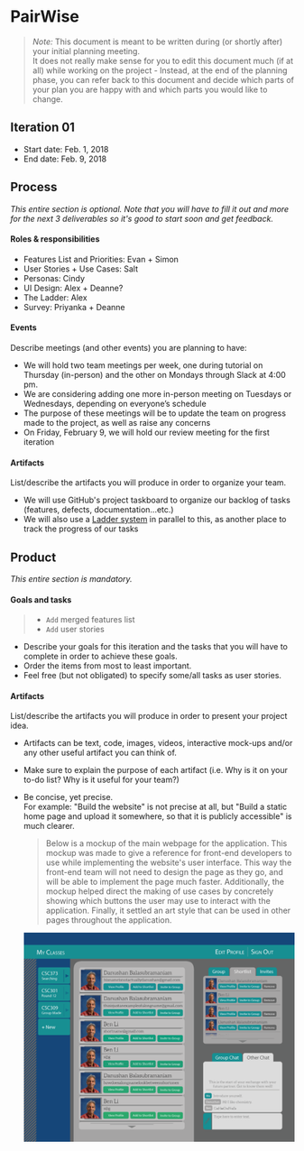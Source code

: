 # PairWise

 > _Note:_ This document is meant to be written during (or shortly after) your initial planning meeting.     
 > It does not really make sense for you to edit this document much (if at all) while working on the project - Instead, at the end of the planning phase, you can refer back to this document and decide which parts of your plan you are happy with and which parts you would like to change.


## Iteration 01

 * Start date: Feb. 1, 2018
 * End date: Feb. 9, 2018

## Process

_This entire section is optional. Note that you will have to fill it out and more for the next 3 deliverables so it's good to start soon and get feedback._

#### Roles & responsibilities

* Features List and Priorities: Evan + Simon
* User Stories + Use Cases: Salt
* Personas: Cindy
* UI Design: Alex + Deanne?
* The Ladder: Alex
* Survey: Priyanka + Deanne

#### Events

Describe meetings (and other events) you are planning to have:

* We will hold two team meetings per week, one during tutorial on Thursday (in-person) and the other on Mondays through Slack at 4:00 pm.
* We are considering adding one more in-person meeting on Tuesdays or Wednesdays, depending on everyone’s schedule
* The purpose of these meetings will be to update the team on progress made to the project, as well as raise any concerns
* On Friday, February 9, we will hold our review meeting for the first iteration

#### Artifacts

List/describe the artifacts you will produce in order to organize your team.       

* We will use GitHub's project taskboard to organize our backlog of tasks (features, defects, documentation...etc.)
* We will also use a [Ladder system](https://docs.google.com/document/d/1QSICkmNKqWTZWZ_YjbdnL1I6kxU0awre4iaVYLc47ds) in parallel to this, as another place to track the progress of our tasks

## Product

_This entire section is mandatory._

#### Goals and tasks

> * `Add` merged features list
> * `Add` user stories

* Describe your goals for this iteration and the tasks that you will have to complete in order to achieve these goals.
* Order the items from most to least important.
* Feel free (but not obligated) to specify some/all tasks as user stories.

#### Artifacts

List/describe the artifacts you will produce in order to present your project idea.

 * Artifacts can be text, code, images, videos, interactive mock-ups and/or any other useful artifact you can think of.
 * Make sure to explain the purpose of each artifact (i.e. Why is it on your to-do list? Why is it useful for your team?)
 * Be concise, yet precise.         
   For example: "Build the website" is not precise at all, but "Build a static home page and upload it somewhere, so that it is publicly accessible" is much clearer.
   
   > Below is a mockup of the main webpage for the application. This mockup was made to give a reference for front-end developers to use while implementing the website's user interface. This way the front-end team will not need to design the page as they go, and will be able to implement the page much faster. Additionally, the mockup helped direct the making of use cases by concretely showing which buttons the user may use to interact with the application. Finally, it settled an art style that can be used in other pages throughout the application.
   
   ![main webpage mockup](../img_src/PairWise_Main_Webpage_Mockup.png)
